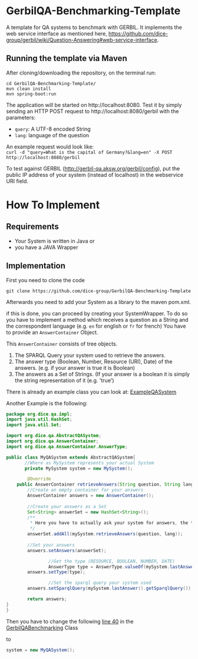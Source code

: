 # GerbilQA-Benchmarking-Template
A template for QA systems to benchmark with GERBIL. It implements the web service interface as mentioned here, https://github.com/dice-group/gerbil/wiki/Question-Answering#web-service-interface.

## Running the template via Maven
After cloning/downloading the repository, on the terminal run: 
``` 
cd GerbilQA-Benchmarking-Template/ 
mvn clean install 
mvn spring-boot:run
```
The application will be started on http://localhost:8080. Test it by simply sending an HTTP POST request to http://localhost:8080/gerbil with the parameters: 
- `query`: A UTF-8 encoded String <br>
- `lang`: language of the question <br>

An example request would look like: <br>
``` curl -d "query=What is the capital of Germany?&lang=en" -X POST http://localhost:8080/gerbil ```

To test against GERBIL (http://gerbil-qa.aksw.org/gerbil/config), put the public IP address of your system (instead of localhost) in the webservice URI field. 

# How To Implement

## Requirements 
* Your System is written in Java or
* you have a JAVA Wrapper

## Implementation

First you need to clone the code

`git clone https://github.com/dice-group/GerbilQA-Benchmarking-Template `

Afterwards you need to add your System as a library to the maven pom.xml.

if this is done, you can proceed by creating your SystemWrapper. 
To do so you have to implement a method which receives a question as a String and the correspondent language (e.g. `en` for english or `fr` for french)
You have to provide an `AnswerContainer` Object. 

This `AnswerContainer` consists of tree objects. 
1. The SPARQL Query your system used to retrieve the answers.
2. The answer type (Boolean, Number, Resource (URI), Date) of the answers. (e.g. if your answer is true it is Boolean)
3. The answers as a Set of Strings. (If your answer is a boolean it is simply the string representation of it (e.g. 'true')

There is already an example class you can look at: [ExampleQASystem](https://github.com/dice-group/GerbilQA-Benchmarking-Template/blob/master/src/main/java/org/dice/qa/impl/ExampleQASystem.java)

Another Example is the following:

```java
package org.dice.qa.impl;
import java.util.HashSet;
import java.util.Set;

import org.dice.qa.AbstractQASystem;
import org.dice.qa.AnswerContainer;
import org.dice.qa.AnswerContainer.AnswerType;

public class MyQASystem extends AbstractQASystem{
       //Where as MySystem represents your actual System
       private MySystem system = new MySystem();

        @Override
	public AnswerContainer retrieveAnswers(String question, String lang) {
		//Create an empty container for your answers
		AnswerContainer answers = new AnswerContainer();
		
		//Create your answers as a Set
		Set<String> answerSet = new HashSet<String>();
		/**
		 * Here you have to actually ask your system for answers, the types and the sparql query
		 */
		answerSet.addAll(mySystem.retrieveAnswers(question, lang));
		
		//Set your answers
		answers.setAnswers(answerSet);

                //Get the type (RESOURCE, BOOLEAN, NUMBER, DATE)
                AnswerType type = AnswerType.valueOf(mySystem.lastAnswer().getType());
		answers.setType(type);

                //Set the sparql query your system used
		answers.setSparqlQuery(mySystem.lastAnswer().getSparqlQuery());

		return answers;
}
}
```

Then you have to change the following [line 40](https://github.com/dice-group/GerbilQA-Benchmarking-Template/blob/master/src/main/java/org/dice/webservice/GerbilQABenchmarking.java#L40) in the [GerbilQABenchmarking](https://github.com/dice-group/GerbilQA-Benchmarking-Template/blob/master/src/main/java/org/dice/webservice/GerbilQABenchmarking.java) Class

to 
```java
system = new MyQASystem();
```
